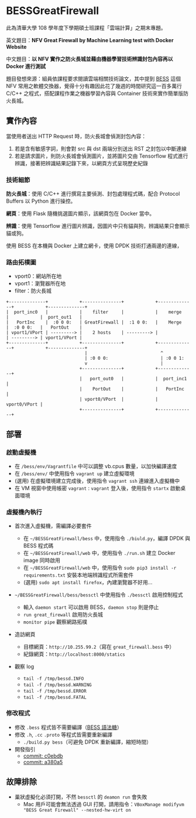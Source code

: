 # BESSGreatFirewall

此為清華大學 108 學年度下學期碩士班課程「雲端計算」之期末專題。

英文題目：**NFV Great Firewall by Machine Learning test with Docker Website**

中文題目：**以 NFV 實作之防火長城並藉由機器學習技術辨識封包內容再以 Docker 進行測試**

題目發想來源：組員依課程要求閱讀雲端相關技術論文，其中提到 [BESS](https://github.com/NetSys/bess/) 這個 NFV 常用之軟體交換器，覺得十分有趣因此花了幾週的時間研究這一百多萬行 C/C++ 之程式，搭配課程作業之機器學習內容與 Container 技術來實作簡單版防火長城。

## 實作內容

當使用者送出 HTTP Request 時，防火長城會偵測封包內容：

1. 若是含有敏感字詞，則會對 src 與 dst 兩端分別送出 RST 之封包以中斷連線
2. 若是請求圖片，則防火長城會偵測圖片，並將圖片交由 Tensorflow 程式進行辨識，接著把辨識結果記錄下來，以網頁方式呈現歷史紀錄

### 技術細節

**防火長城**：使用 C/C++ 進行撰寫主要偵測、封包處理程式碼，配合 Protocol Buffers 以 Python 進行操控。

**網頁**：使用 Flask 隨機挑選圖片顯示，該網頁包在 Docker 當中。

**辨識**：使用 Tensorflow 進行圖片辨識，因圖片中只有貓與狗，辨識結果只會顯示貓或狗。

使用 BESS 在本機與 Docker 上建立網卡，使用 DPDK 技術打通兩邊的連線，

### 路由拓樸圖

- vport0：網站所在地
- vport1：瀏覽器所在地
- filter：防火長城

```
+--------------+            +---------------+            +--------------+            +--------------+
|  port_inc0   |            |    filter     |            |    merge     |            |  port_out1   |
|   PortInc    |  :0 0 0:   | GreatFirewall |  :1 0 0:   |    Merge     |  :0 0 0:   |   PortOut    |
| vport1/VPort | ---------> |    2 hosts    | ---------> |              | ---------> | vport1/VPort |
+--------------+            +---------------+            +--------------+            +--------------+
                              |                            ^
                              | :0 0 0:                    | :0 0 1:
                              v                            |
                            +---------------+            +--------------+
                            |   port_out0   |            |  port_inc1   |
                            |    PortOut    |            |   PortInc    |
                            | vport0/VPort  |            | vport0/VPort |
                            +---------------+            +--------------+
```

## 部署

### 啟動虛擬機

- 在 `/bess/env/Vagrantfile` 中可以調整 vb.cpus 數量，以加快編譯速度
- 在 `/bess/env/` 中使用指令 `vagrant up` 建立虛擬環境
- (選用) 在虛擬環境建立完成後，使用指令 `vagrant ssh` 連線進入虛擬機中
- 在 VM 視窗中使用帳密 `vagrant` : `vagrant` 登入後，使用指令 `startx` 啟動桌面環境

### 虛擬機內執行

- 首次進入虛擬機，需編譯必要套件
  - 在 `~/BESSGreatFirewall/bess` 中，使用指令 `./biuld.py`，編譯 DPDK 與 BESS 程式碼
  - 在 `~/BESSGreatFirewall/web` 中，使用指令 `./run.sh` 建立 Docker image 同時啟用
  - 在 `~/BESSGreatFirewall/web` 中，使用指令 `sudo pip3 install -r requirements.txt` 安裝本地端辨識程式所需套件
  - (選用) `sudo apt install firefox`，內建瀏覽器不好用...
- `~/BESSGreatFirewall/bess/bessctl` 中使用指令 `./bessctl` 啟用控制程式
  - 輸入 `daemon start` 可以啟用 BESS，`daemon stop` 則是停止
  - `run great_firewall` 啟用防火長城
  - `monitor pipe` 觀察網路拓樸
- 造訪網頁
  - 目標網頁：`http://10.255.99.2`（寫在 `great_firewall.bess` 中）
  - 紀錄網頁：`http://localhost:8000/statics`

- 觀察 log
  - `tail -f /tmp/bessd.INFO`
  - `tail -f /tmp/bessd.WARNING`
  - `tail -f /tmp/bessd.ERROR`
  - `tail -f /tmp/bessd.FATAL`

### 修改程式

- 修改 `.bess` 程式皆不需要編譯（[BESS 語法糖](https://github.com/NetSys/bess/blob/master/bessctl/sugar.py)）
- 修改 `.h`, `.cc` `.proto` 等程式皆需要重新編譯
  - `./build.py bess`（可避免 DPDK 重新編譯，縮短時間）
- 開發指引
  - [commit: c0ebdb](https://github.com/JackKuo-tw/BESSGreatFirewall/commit/c0ebdba0bbbc0a3989d00f2f3129e761803c47af)
  - [commit: a380a5](https://github.com/JackKuo-tw/BESSGreatFirewall/commit/a380a5efef43c7c75c418899a61f3c1c9ebcec4e)

## 故障排除

- 巢狀虛擬化必須打開，不然 `bessctl` 的 `deamon run` 會失敗
  - Mac 用戶可能會無法透過 GUI 打開，請用指令：`VBoxManage modifyvm "BESS Great Firewall" --nested-hw-virt on`

